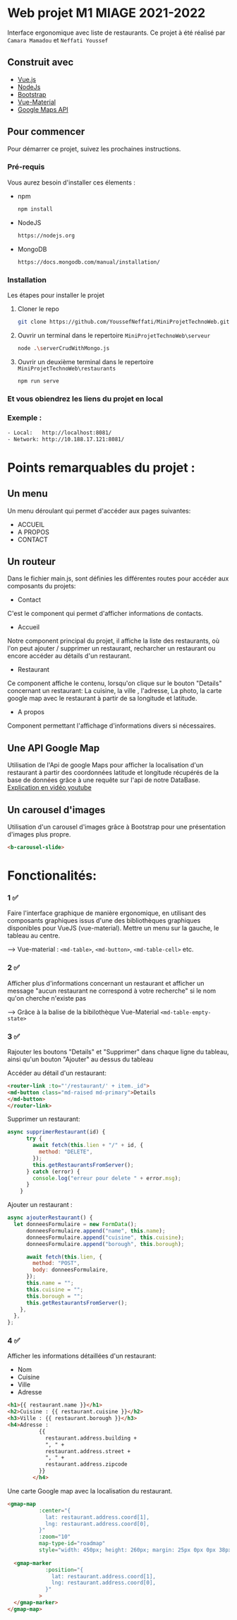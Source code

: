 # Web projet M1 MIAGE 2021-2022
Interface ergonomique avec liste de restaurants.
Ce projet à été réalisé par `Camara Mamadou` et `Neffati Youssef`

## Construit avec

* [Vue.js](https://vuejs.org/)
* [NodeJs](https://nodejs.org)
* [Bootstrap](https://getbootstrap.com)
* [Vue-Material](https://www.creative-tim.com/vuematerial/)
* [Google Maps API](https://developers.google.com/maps?hl=fr)



## Pour commencer

Pour démarrer ce projet, suivez les prochaines instructions.

### Pré-requis

Vous aurez besoin d'installer ces élements : 
* npm
  ```sh
  npm install
  ```

* NodeJS
  ```sh
  https://nodejs.org
  ```

* MongoDB
  ```
  https://docs.mongodb.com/manual/installation/
  ```


### Installation

Les étapes pour installer le projet
 
1. Cloner le repo
   ```sh
   git clone https://github.com/YoussefNeffati/MiniProjetTechnoWeb.git
   ```
2. Ouvrir un terminal dans le repertoire  `MiniProjetTechnoWeb\serveur`
   ```sh
   node .\serverCrudWithMongo.js
   ```
3. Ouvrir un deuxième terminal dans le repertoire  `MiniProjetTechnoWeb\restaurants`
   ```sh
   npm run serve
   ```

### Et vous obiendrez les liens du projet en local


### Exemple : 
```sh
- Local:   http://localhost:8081/
- Network: http://10.188.17.121:8081/
   ```

# Points remarquables du projet :

## Un menu
Un menu déroulant qui permet d'accéder aux pages suivantes:
* ACCUEIL
* A PROPOS
* CONTACT

## Un routeur
Dans le fichier main.js, sont définies les différentes routes pour accéder aux composants du projets:

* Contact

C'est le component qui permet d'afficher informations de contacts.

* Accueil

Notre component principal du projet, il affiche la liste des restaurants, où l'on peut ajouter / supprimer un restaurant, recharcher un restaurant ou encore accéder au détails d'un restaurant.
 
* Restaurant

Ce component affiche le contenu, lorsqu'on clique sur le bouton "Details" concernant un restaurant:
La cuisine, la ville , l'adresse, La photo, la carte google map avec le restaurant à partir de sa longitude et latitude.

* A propos

Component permettant l'affichage d'informations divers si nécessaires.

## Une API Google Map
Utilisation de l'Api de google Maps pour afficher la localisation d'un restaurant à partir des coordonnées latitude et longitude récupérés de la base de données grâce à une requête sur l'api de notre DataBase.
[Explication en vidéo youtube](https://www.youtube.com/watch?v=1znPu_exeBI)


## Un carousel d'images
Utilisation d'un carousel d'images grâce à Bootstrap pour une présentation d'images plus propre.
```html
<b-carousel-slide>
  ```


# Fonctionalités:
### 1 ✅

Faire l'interface graphique de manière ergonomique, en utilisant des composants graphiques issus d'une des bibliothèques graphiques disponibles pour VueJS (vue-material). Mettre un menu sur la gauche, le tableau au centre. 

 --> Vue-material : ```<md-table>```,  ```<md-button>```, ```<md-table-cell>``` etc.
### 2 ✅

Afficher plus d'informations concernant un restaurant et afficher un message "aucun restaurant ne correspond à votre recherche" si le nom qu'on cherche n'existe pas

 --> Grâce à la balise de la bibilothèque Vue-Material ```<md-table-empty-state>``` 

### 3 ✅
Rajouter les boutons "Details" et "Supprimer" dans chaque ligne du tableau, ainsi qu'un bouton "Ajouter" au dessus du tableau


Accéder au détail d'un restaurant:  
```html
<router-link :to="'/restaurant/' + item._id">
<md-button class="md-raised md-primary">Details
</md-button>
</router-link>
```

Supprimer un restaurant: 
```js 
async supprimerRestaurant(id) {
      try {
        await fetch(this.lien + "/" + id, {
          method: "DELETE",
        });
        this.getRestaurantsFromServer();
      } catch (error) {
        console.log("erreur pour delete " + error.msg);
      }
    }
```
Ajouter un restaurant : 
```js 
async ajouterRestaurant() {
  let donneesFormulaire = new FormData();
      donneesFormulaire.append("name", this.name);
      donneesFormulaire.append("cuisine", this.cuisine);
      donneesFormulaire.append("borough", this.borough);

      await fetch(this.lien, {
        method: "POST",
        body: donneesFormulaire,
      });
      this.name = "";
      this.cuisine = "";
      this.borough = "";
      this.getRestaurantsFromServer();
    },
  },
};
```

### 4 ✅
Afficher les informations détaillées  d'un restaurant: 
* Nom
* Cuisine
* Ville 
* Adresse
```html
<h1>{{ restaurant.name }}</h1>
<h2>Cuisine : {{ restaurant.cuisine }}</h2>
<h3>Ville : {{ restaurant.borough }}</h3>
<h4>Adresse :
          {{
            restaurant.address.building +
            ", " +
            restaurant.address.street +
            ", " +
            restaurant.address.zipcode
          }}
        </h4>
```
Une carte Google map avec la localisation du restaurant.
```html
<gmap-map
          :center="{
            lat: restaurant.address.coord[1],
            lng: restaurant.address.coord[0],
          }"
          :zoom="10"
          map-type-id="roadmap"
          style="width: 450px; height: 260px; margin: 25px 0px 0px 38px">
  
  <gmap-marker
            :position="{
              lat: restaurant.address.coord[1],
              lng: restaurant.address.coord[0],
            }"
          >
  </gmap-marker>
</gmap-map>
```